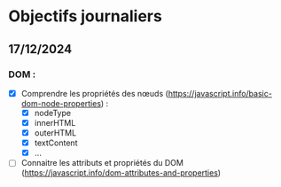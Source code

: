 # Objectifs journaliers

## 17/12/2024

### DOM :

- [x] Comprendre les propriétés des nœuds (https://javascript.info/basic-dom-node-properties) :
  - [x] nodeType
  - [x] innerHTML
  - [x] outerHTML
  - [x] textContent
  - [x] ...
- [ ] Connaitre les attributs et propriétés du DOM (https://javascript.info/dom-attributes-and-properties)
